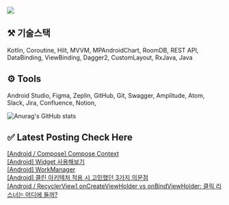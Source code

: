 


<a href="mailto:bvegemilb@gmail.com" target="_blank"><img src="https://img.shields.io/badge/Gmail-c5221f?style=flat-square&logo=Gmail&logoColor=white"/></a>



## ⚒️ 기술스택

Kotlin, Coroutine, Hilt, MVVM, MPAndroidChart, RoomDB, REST API, DataBinding, ViewBinding, Dagger2, CustomLayout, RxJava, Java




## ⚙️ Tools

Android Studio, Figma, Zeplin, GitHub, Git, Swagger, Amplitude, Atom, Slack, Jira, Confluence, Notion,




![Anurag's GitHub stats](https://github-readme-stats.vercel.app/api?username=eunie9498&show_icons=true&theme=radical)



## ✅  Latest Posting Check Here 

[[Android / Compose] Compose Context](https://kong-droid.com/entry/Android-Compose-Compose-Context) <br>[[Android] Widget 사용해보기](https://kong-droid.com/entry/Android-Widget-%EC%82%AC%EC%9A%A9%ED%95%B4%EB%B3%B4%EA%B8%B0) <br>[[Android] WorkManager](https://kong-droid.com/entry/Android-WorkManager) <br>[[Android] 클린 아키텍처 적용 시 고민했던 3가지 의문점](https://kong-droid.com/entry/Android-%ED%81%B4%EB%A6%B0-%EC%95%84%ED%82%A4%ED%85%8D%EC%B2%98-%EC%A0%81%EC%9A%A9-%EC%8B%9C-%EA%B3%A0%EB%AF%BC%ED%96%88%EB%8D%98-3%EA%B0%80%EC%A7%80-%EC%9D%98%EB%AC%B8%EC%A0%90) <br>[[Android / RecyclerView] onCreateViewHolder vs onBindViewHolder: 클릭 리스너는 어디에 둘까?](https://kong-droid.com/entry/Android-RecyclerView-onCreateViewHolder-vs-onBindViewHolder-%ED%81%B4%EB%A6%AD-%EB%A6%AC%EC%8A%A4%EB%84%88%EB%8A%94-%EC%96%B4%EB%94%94%EC%97%90-%EB%91%98%EA%B9%8C) <br>
